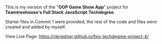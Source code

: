 This is my version of the "**OOP Game Show App**" project for **Teamtreehouse's Full Stack JavaScript Techdegree**.

Starter files in Commit 1 were provided, the rest of the code and files were created and added by myself.

View Live Page: https://nkriedner.github.io/fsjs-techdegree-project-4/
